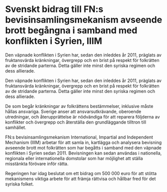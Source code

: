 # Svenskt bidrag till FN:s bevisinsamlingsmekanism avseende brott begångna i samband med konflikten i Syrien, IIIM

Den väpnade konflikten i Syrien har, sedan den inleddes år 2011, präglats av fruktansvärda kränkningar, övergrepp och en brist på respekt för folkrätten av de stridande parterna. Detta gäller inte minst den syriska regimen och dess allierade.

Den väpnade konflikten i Syrien har, sedan den inleddes år 2011, präglats av fruktansvärda kränkningar, övergrepp och en brist på respekt för folkrätten av de stridande parterna. Detta gäller inte minst den syriska regimen och dess allierade.

De som begår kränkningar av folkrättens bestämmelser, inklusive måste hållas ansvariga. Sverige anser att ansvarsutkrävande, oberoende utredningar, och återupprättelse är nödvändiga för att reparera följderna av konflikter och övergrepp och återställa den grundläggande tilltron till samhället.

FN:s bevisinsamlingsmekanism International, Impartial and Independent Mecha­nism (IIIM) arbetar för att samla in, kart­lägga och analysera bevisning avseende brott mot folkrätten som har begåtts i samband med den väpnade konflikten i Syrien sedan 2011. Bevisningen kan sedan användas i nationella, regionala eller internationella domstolar som har möjlighet att ställa misstänkta förövare inför rätta.

Regeringen har idag beslutat om ett bidrag om 500 000 euro för att stötta mekanismens viktiga arbete för att främja rättvisa och hållbar fred för det syriska folket.
